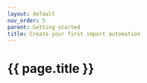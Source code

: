 ```yaml
---
layout: default
nav_order: 5
parent: Getting started
title: Create your first import automation
---
```


# {{ page.title }}

<!---
Ziele:
- anhand einer einfachen Beispielanwendung Schritt für Schritt das Vorgehen und die wichtigsten Themen für den Modultyp beschreiben

Inhalt:
- IImportAutomation implementieren
- Implementierung registrieren
- Implementierung im manifest eintragen
- IImportRunner implementieren (wird für jeden Run erzeugt)
- Events verwenden um zu demonstrieren, dass es läuft (auf genaue Erklärung im Kapitel "Import Monitoring" verweisen)
--->
